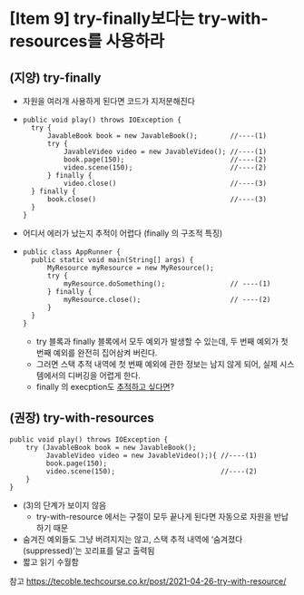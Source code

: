 # [Item 9] try-finally보다는 try-with-resources를 사용하라
## (지양) try-finally 
- 자원을 여러개 사용하게 된다면 코드가 지저분해진다 
- ```
  public void play() throws IOException {
    try {
        JavableBook book = new JavableBook();        //----(1)
        try {
            JavableVideo video = new JavableVideo(); //----(1)
            book.page(150);                          //----(2)
            video.scene(150);                        //----(2)
        } finally {
            video.close()                            //----(3)
    } finally {
        book.close()                                 //----(3)
    }
  }
- 어디서 에러가 났는지 추적이 어렵다 (finally 의 구조적 특징)
- ```
  public class AppRunner {
	public static void main(String[] args) {
		MyResource myResource = new MyResource();
		try {
			myResource.doSomething();                // ----(1)
		} finally {
			myResource.close();                      // ----(2)
		}
	}
  }
  ```
  - try 블록과 finally 블록에서 모두 예외가 발생할 수 있는데, 두 번째 예외가 첫 번째 예외를 완전히 집어삼켜 버린다.
  - 그러면 스택 추적 내역에 첫 번째 예외에 관한 정보는 남지 않게 되어, 실제 시스템에서의 디버깅을 어렵게 한다.
  - finally 의 execption도 [추적하고 싶다면](https://stackoverflow.com/a/57673852)?
## (권장) try-with-resources
```
public void play() throws IOException {
    try (JavableBook book = new JavableBook();
         JavableVideo video = new JavableVideo();){ //----(1)
         book.page(150);
         video.scene(150);                          //----(2)
    }
}
```
- (3)의 단계가 보이지 않음 
  - try-with-resource 에서는 구절이 모두 끝나게 된다면 자동으로 자원을 반납하기 때문
- 숨겨진 예외들도 그냥 버려지지는 않고, 스택 추적 내역에 ‘숨겨졌다 (suppressed)’는 꼬리표를 달고 출력됨 
- 짧고 읽기 수월함

참고 https://tecoble.techcourse.co.kr/post/2021-04-26-try-with-resource/
